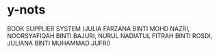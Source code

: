 # y-nots
BOOK SUPPLIER SYSTEM (JULIA FARZANA BINTI MOHD NAZRI, NOORSYAFIQAH BINTI BAJURI, NURUL NADIATUL FITRAH BINTI ROSDI, JULIANA BINTI MUHAMMAD JUFRI)
